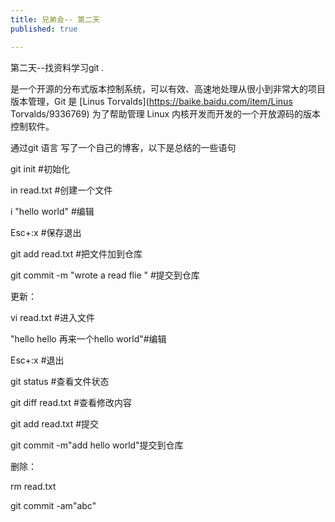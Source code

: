 ```yaml
---
title: 兄弟会-- 第二天
published: true

---
```




 第二天--找资料学习git .

是一个开源的分布式版本控制系统，可以有效、高速地处理从很小到非常大的项目版本管理，Git 是 [Linus Torvalds](https://baike.baidu.com/item/Linus Torvalds/9336769) 为了帮助管理 Linux 内核开发而开发的一个开放源码的版本控制软件。

通过git 语言 写了一个自己的博客，以下是总结的一些语句

git init                 #初始化

in read.txt          #创建一个文件

i   "hello world"  #编辑

Esc+:x                   #保存退出

git add read.txt   #把文件加到仓库

git commit -m "wrote a read flie "  #提交到仓库

更新：

vi read.txt          #进入文件

"hello hello   再来一个hello world"#编辑

Esc+:x     #退出

git status  #查看文件状态

git diff read.txt  #查看修改内容

git add read.txt  #提交

git commit -m"add hello world"提交到仓库

删除：

rm read.txt  

git commit -am"abc"



​            











